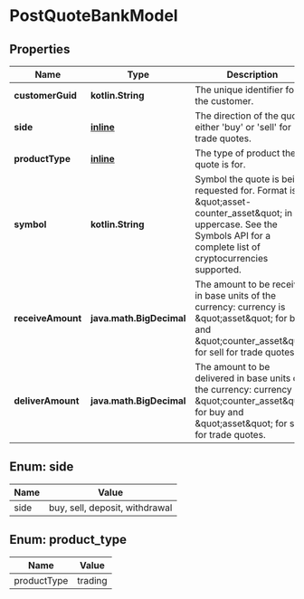 
# PostQuoteBankModel

## Properties
Name | Type | Description | Notes
------------ | ------------- | ------------- | -------------
**customerGuid** | **kotlin.String** | The unique identifier for the customer. | 
**side** | [**inline**](#Side) | The direction of the quote: either &#39;buy&#39; or &#39;sell&#39; for trade quotes. | 
**productType** | [**inline**](#ProductType) | The type of product the quote is for. |  [optional]
**symbol** | **kotlin.String** | Symbol the quote is being requested for. Format is \&quot;asset-counter_asset\&quot; in uppercase. See the Symbols API for a complete list of cryptocurrencies supported. |  [optional]
**receiveAmount** | **java.math.BigDecimal** | The amount to be received in base units of the currency: currency is \&quot;asset\&quot; for buy and \&quot;counter_asset\&quot; for sell for trade quotes. |  [optional]
**deliverAmount** | **java.math.BigDecimal** | The amount to be delivered in base units of the currency: currency is \&quot;counter_asset\&quot; for buy and \&quot;asset\&quot; for sell for trade quotes. |  [optional]


<a name="Side"></a>
## Enum: side
Name | Value
---- | -----
side | buy, sell, deposit, withdrawal


<a name="ProductType"></a>
## Enum: product_type
Name | Value
---- | -----
productType | trading



